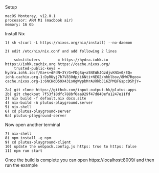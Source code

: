 Setup

    macOS Monterey, v12.0.1
    processor: ARM M1 (macbook air)
    memory: 16 Gb
 
 Install Nix
 ```console
 1) sh <(curl -L https://nixos.org/nix/install) --no-daemon
 ```
 
 ```console
 2) edit /etc/nix/nix.conf and add following 2 lines
 
     substituters        = https://hydra.iohk.io https://iohk.cachix.org https://cache.nixos.org/
     trusted-public-keys = hydra.iohk.io:f/Ea+s+dFdN+3Y/G+FDgSq+a5NEWhJGzdjvKNGv0/EQ= iohk.cachix.org-1:DpRUyj7h7V830dp/i6Nti+NEO2/nhblbov/8MW7Rqoo= cache.nixos.org-1:6NCHdD59X431o0gWypbMrAURkbJ16ZPMQFGspcDShjY=
 ```
 ```console
 2a) git clone https://github.com/input-output-hk/plutus-apps
 2b) git checkout 7f53f18dfc788bf6aa929f47d840efa1247e11fd
 3) nix build -f default.nix docs.site
 4) nix-build -A plutus-playground.server
 5) nix-shell
 6) cd plutus-playground-server 
6a) plutus-playground-server
```

Now open another terminal 
```console
7) nix-shell
8) npm install -g npm
9) cd plutus-playground-client
10) update the webpack.config.js https: true to https: false
11) npm run start
```

Once the build is complete you can open  https://localhost:8009/ and then run the example
 
